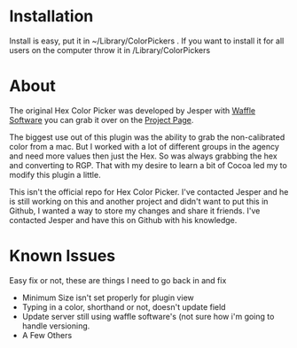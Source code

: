 Installation
============

Install is easy, put it in ~/Library/ColorPickers . If you want to install it for all users on the computer throw it in /Library/ColorPickers

About
=====

The original Hex Color Picker was developed by Jesper with [Waffle Software][wf_url] you can grab it over on the [Project Page][hcp_url].

[wf_url]: http://wafflesoftware.net/
[hcp_url]: http://wafflesoftware.net/hexpicker/

The biggest use out of this plugin was the ability to grab the non-calibrated color from a mac. But I worked with a lot of different groups in the agency and need more values then just the Hex. So was always grabbing the hex and converting to RGP. That with my desire to learn a bit of Cocoa led my to modify this plugin a little.

This isn't the official repo for Hex Color Picker. I've contacted Jesper and he is still working on this and another project and didn't want to put this in Github, I wanted a way to store my changes and share it friends. I've contacted Jesper and have this on Github with his knowledge.

Known Issues
============

Easy fix or not, these are things I need to go back in and fix

- Minimum Size isn't set properly for plugin view
- Typing in a color, shorthand or not, doesn't update field
- Update server still using waffle software's (not sure how i'm going to handle versioning.
- A Few Others

